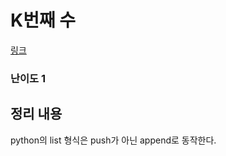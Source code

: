 # K번째 수
[링크](https://programmers.co.kr/learn/courses/30/lessons/42748?language=python3)

### 난이도 1

## 정리 내용

python의 list 형식은 push가 아닌 append로 동작한다.